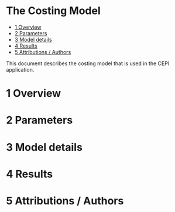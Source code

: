 The Costing Model
================

- [1 Overview](#1-overview)
- [2 Parameters](#2-parameters)
- [3 Model details](#3-model-details)
- [4 Results](#4-results)
- [5 Attributions / Authors](#5-attributions--authors)

<!-- # Figures (temporary) {.unlisted .unnumbered} -->

This document describes the costing model that is used in the CEPI
application.

# 1 Overview

# 2 Parameters

# 3 Model details

# 4 Results

# 5 Attributions / Authors
